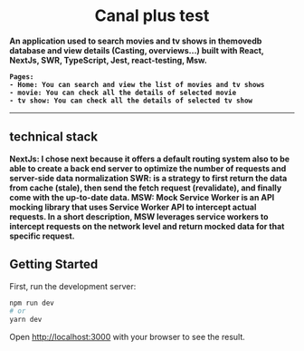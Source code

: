 <div>
  <h1 align="center">Canal plus test</h1>
  <strong>
    An application  used to search movies and tv shows in themovedb database and view details (Casting, overviews...) built with React, NextJs, SWR, TypeScript, Jest, react-testing, Msw.

    Pages:
    - Home: You can search and view the list of movies and tv shows
    - movie: You can check all the details of selected movie
    - tv show: You can check all the details of selected tv show

</strong>
</div>
<hr />

## technical stack

<strong>
    NextJs: I chose next because it offers a default routing system also to be able to create a back end server to optimize the number of requests and server-side data normalization
</strong>
<strong>
    SWR: is a strategy to first return the data from cache (stale), then send the fetch request (revalidate), and finally come with the up-to-date data.
</strong>
<strong>
    MSW: Mock Service Worker is an API mocking library that uses Service Worker API to intercept actual requests. In a short description, MSW leverages service workers to intercept requests on the network level and return mocked data for that specific request.
</strong>

## Getting Started

First, run the development server:

```bash
npm run dev
# or
yarn dev
```

Open [http://localhost:3000](http://localhost:3000) with your browser to see the result.
